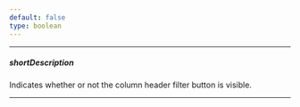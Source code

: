 ```yaml
---
default: false
type: boolean
---
```

---
##### shortDescription
Indicates whether or not the column header filter button is visible.

---
